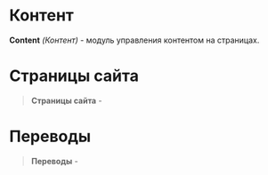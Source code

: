 # Контент

**Content** *(Контент)* - модуль  управления контентом на страницах.
# Страницы сайта
>**Страницы сайта** - 
# Переводы
>**Переводы** - 